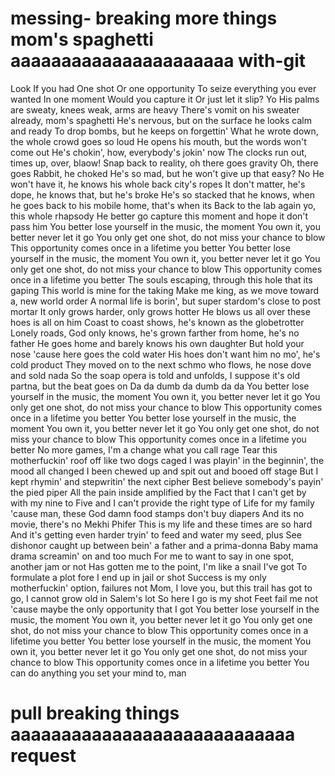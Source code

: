 # messing- breaking more things mom's spaghetti aaaaaaaaaaaaaaaaaaaaaa with-git
Look
If you had
One shot
Or one opportunity
To seize everything you ever wanted
In one moment
Would you capture it
Or just let it slip?
Yo
His palms are sweaty, knees weak, arms are heavy
There's vomit on his sweater already, mom's spaghetti
He's nervous, but on the surface he looks calm and ready
To drop bombs, but he keeps on forgettin'
What he wrote down, the whole crowd goes so loud
He opens his mouth, but the words won't come out
He's chokin', how, everybody's jokin' now
The clocks run out, times up, over, blaow!
Snap back to reality, oh there goes gravity
Oh, there goes Rabbit, he choked
He's so mad, but he won't give up that easy? No
He won't have it, he knows his whole back city's ropes
It don't matter, he's dope, he knows that, but he's broke
He's so stacked that he knows, when he goes back to his mobile home, that's when its
Back to the lab again yo, this whole rhapsody
He better go capture this moment and hope it don't pass him
You better lose yourself in the music, the moment
You own it, you better never let it go
You only get one shot, do not miss your chance to blow
This opportunity comes once in a lifetime you better
You better lose yourself in the music, the moment
You own it, you better never let it go
You only get one shot, do not miss your chance to blow
This opportunity comes once in a lifetime you better
The souls escaping, through this hole that its gaping
This world is mine for the taking
Make me king, as we move toward a, new world order
A normal life is borin', but super stardom's close to post mortar
It only grows harder, only grows hotter
He blows us all over these hoes is all on him
Coast to coast shows, he's known as the globetrotter
Lonely roads, God only knows, he's grown farther from home, he's no father
He goes home and barely knows his own daughter
But hold your nose 'cause here goes the cold water
His hoes don't want him no mo', he's cold product
They moved on to the next schmo who flows, he nose dove and sold nada
So the soap opera is told and unfolds, I suppose it's old partna, but the beat goes on
Da da dumb da dumb da da
You better lose yourself in the music, the moment
You own it, you better never let it go
You only get one shot, do not miss your chance to blow
This opportunity comes once in a lifetime you better
You better lose yourself in the music, the moment
You own it, you better never let it go
You only get one shot, do not miss your chance to blow
This opportunity comes once in a lifetime you better
No more games, I'm a change what you call rage
Tear this motherfuckin' roof off like two dogs caged
I was playin' in the beginnin', the mood all changed
I been chewed up and spit out and booed off stage
But I kept rhymin' and stepwritin' the next cipher
Best believe somebody's payin' the pied piper
All the pain inside amplified by the
Fact that I can't get by with my nine to
Five and I can't provide the right type of
Life for my family 'cause man, these God damn food stamps don't buy diapers
And its no movie, there's no Mekhi Phifer
This is my life and these times are so hard
And it's getting even harder tryin' to feed and water my seed, plus
See dishonor caught up between bein' a father and a prima-donna
Baby mama drama screamin' on and too much
For me to want to say in one spot, another jam or not
Has gotten me to the point, I'm like a snail I've got
To formulate a plot fore I end up in jail or shot
Success is my only motherfuckin' option, failures not
Mom, I love you, but this trail has got to go, I cannot grow old in Salem's lot
So here I go is my shot
Feet fail me not 'cause maybe the only opportunity that I got
You better lose yourself in the music, the moment
You own it, you better never let it go
You only get one shot, do not miss your chance to blow
This opportunity comes once in a lifetime you better
You better lose yourself in the music, the moment
You own it, you better never let it go
You only get one shot, do not miss your chance to blow
This opportunity comes once in a lifetime you better
You can do anything you set your mind to, man
# pull breaking things aaaaaaaaaaaaaaaaaaaaaaaaaaaa request

